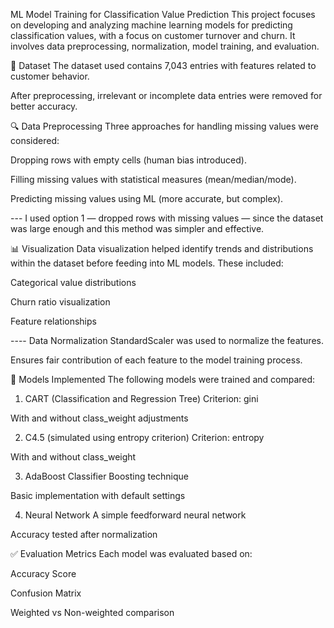 ML Model Training for Classification Value Prediction
This project focuses on developing and analyzing machine learning models for predicting classification values, with a focus on customer turnover and churn.  It involves data preprocessing, normalization, model training, and evaluation.

📁 Dataset
The dataset used contains 7,043 entries with features related to customer behavior.

After preprocessing, irrelevant or incomplete data entries were removed for better accuracy.


🔍 Data Preprocessing
Three approaches for handling missing values were considered:

Dropping rows with empty cells (human bias introduced).

Filling missing values with statistical measures (mean/median/mode).

Predicting missing values using ML (more accurate, but complex).

--- I used option 1 — dropped rows with missing values — since the dataset was large enough and this method was simpler and effective.

📊 Visualization
Data visualization helped identify trends and distributions within the dataset before feeding into ML models. These included:

Categorical value distributions

Churn ratio visualization

Feature relationships

---- Data Normalization
StandardScaler was used to normalize the features.

Ensures fair contribution of each feature to the model training process.

🧠 Models Implemented
The following models were trained and compared:

1. CART (Classification and Regression Tree)
Criterion: gini

With and without class_weight adjustments

2. C4.5 (simulated using entropy criterion)
Criterion: entropy

With and without class_weight

3. AdaBoost Classifier
Boosting technique

Basic implementation with default settings

4. Neural Network
A simple feedforward neural network

Accuracy tested after normalization

✅ Evaluation Metrics
Each model was evaluated based on:

Accuracy Score

Confusion Matrix

Weighted vs Non-weighted comparison
